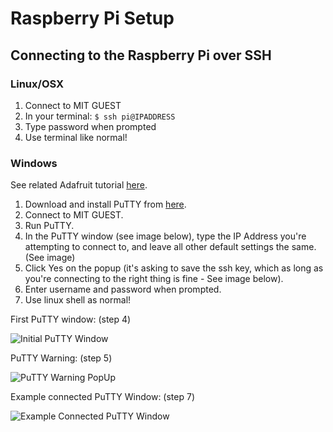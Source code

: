 # Raspberry Pi Setup

## Connecting to the Raspberry Pi over SSH
### Linux/OSX

1. Connect to MIT GUEST
2. In your terminal: `$ ssh pi@IPADDRESS`
3. Type password when prompted
4. Use terminal like normal!

### Windows
See related Adafruit tutorial [here](https://learn.adafruit.com/adafruits-raspberry-pi-lesson-6-using-ssh/ssh-under-windows).

1. Download and install PuTTY from [here](https://www.chiark.greenend.org.uk/~sgtatham/putty/latest.html).
2. Connect to MIT GUEST.
3. Run PuTTY.
4. In the PuTTY window (see image below), type the IP Address you're attempting to connect to, and leave all other default settings the same. (See image)
5. Click Yes on the popup (it's asking to save the ssh key, which as long as you're connecting to the right thing is fine - See image below).
6. Enter username and password when prompted.
7. Use linux shell as normal!

First PuTTY window: (step 4)

![Initial PuTTY Window](https://cdn-learn.adafruit.com/assets/assets/000/003/156/original/learn_raspberry_pi_putty_config.png?1396792467)

PuTTY Warning: (step 5)

![PuTTY Warning PopUp](https://cdn-learn.adafruit.com/assets/assets/000/003/157/original/learn_raspberry_pi_putty_warning.png?1396792485)

Example connected PuTTY Window: (step 7)

![Example Connected PuTTY Window](https://cdn-learn.adafruit.com/assets/assets/000/003/158/large1024/learn_raspberry_pi_putty_connected.png?1396792500)
